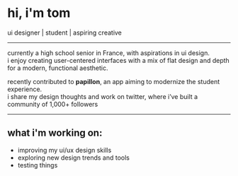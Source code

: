 # hi, i'm tom

ui designer | student | aspiring creative

---

currently a high school senior in France, with aspirations in ui design.  
i enjoy creating user-centered interfaces with a mix of flat design and depth for a modern, functional aesthetic.

recently contributed to **papillon**, an app aiming to modernize the student experience.  
i share my design thoughts and work on twitter, where i’ve built a community of 1,000+ followers

---

## what i'm working on:
- improving my ui/ux design skills
- exploring new design trends and tools
- testing things
